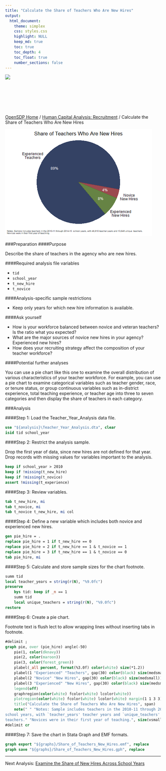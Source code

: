 ```yaml
---
title: "Calculate the Share of Teachers Who Are New Hires"
output: 
  html_document:
    theme: simplex
    css: styles.css
    highlight: NULL
    keep_md: true
    toc: true
    toc_depth: 4
    toc_float: true
    number_sections: false
---
```







<div class="navbar navbar-default navbar-fixed-top" id="logo">
<div class="container">
<img src="OpenSDP-Banner_crimson.jpg" style="display: block; margin: 0 auto; height: 115px;">
</div>
</div>

[OpenSDP Home](http://opensdp.github.io) / [Human Capital Analysis: Recruitment](Human_Capital_Analysis_Recruitment.html) / Calculate the Share of Teachers Who Are New Hires

![](Share_of_Teachers_Who_Are_New_Hires.png)

###Preparation
####Purpose

Describe the share of teachers in the agency who are new hires.

####Required analysis file variables

 - `tid`
 - `school_year`
 - `t_new_hire`
 - `t_novice`


####Analysis-specific sample restrictions

 - Keep only years for which new hire information is available.


####Ask yourself

 - How is your workforce balanced between novice and veteran teachers? Is the ratio what you expected?
 - What are the major sources of novice new hires in your agency? Experienced new hires?
 - How does your recruiting strategy affect the composition of your teacher workforce?


####Potential further analyses

You can use a pie chart like this one to examine the overall distribution of various characteristics of your teacher workforce. For example, you can use a pie chart to examine categorical variables such as teacher gender, race, or tenure status, or group continuous variables such as in-district experience, total teaching experience, or teacher age into three to seven categories and then display the share of teachers in each category.


###Analysis

####Step 1: Load the Teacher_Year_Analysis data file.


```stata
use "${analysis}\Teacher_Year_Analysis.dta", clear
isid tid school_year
```


####Step 2: Restrict the analysis sample.

Drop the first year of data, since new hires are not defined for that year. Drop records with missing values for variables important to the analysis.


```stata
keep if school_year > 2010
keep if !missing(t_new_hire)
keep if !missing(t_novice)
assert !missing(t_experience)
```


####Step 3: Review variables.


```stata
tab t_new_hire, mi
tab t_novice, mi
tab t_novice t_new_hire, mi col
```


####Step 4: Define a new variable which includes both novice and experienced new hires.


```stata
gen pie_hire = .
replace pie_hire = 1 if t_new_hire == 0
replace pie_hire = 2 if t_new_hire == 1 & t_novice == 1
replace pie_hire = 3 if t_new_hire == 1 & t_novice == 0
tab pie_hire, mi
```


####Step 5: Calculate and store sample sizes for the chart footnote.


```stata
summ tid
local teacher_years = string(r(N), "%9.0fc")
preserve 
	bys tid: keep if _n == 1
	summ tid
	local unique_teachers = string(r(N), "%9.0fc")
restore
```


####Step 6: Create a pie chart.

Footnote text is flush lect to allow wrapping lines without inserting tabs in footnote.


```stata
#delimit ;
graph pie, over (pie_hire) angle(-50) 	
	pie(1, color(dknavy))
	pie(2, color(maroon))
	pie(3, color(forest_green))
	plabel(_all percent, format(%3.0f) color(white) size(*1.2))
	plabel(1 "Experienced" "Teachers", gap(30) color(black) size(medsmall))
	plabel(2 "Novice" "New Hires", gap(30) color(black) size(medsmall))
	plabel(3 "Experienced" "New Hires", gap(30) color(black) size(medsmall))
	legend(off)
	graphregion(color(white) fcolor(white) lcolor(white))
	plotregion(color(white) fcolor(white) lcolor(white) margin(1 1 3 3))
	title("Calculate the Share of Teachers Who Are New Hires", span)
	note(" " "Notes: Sample includes teachers in the 2010-11 through 2014-15 
school years, with `teacher_years' teacher years and `unique_teachers' unique 
teachers." "Novices were in their first year of teaching.", size(vsmall) span);
#delimit cr
```


####Step 7: Save the chart in Stata Graph and EMF formats.


```stata
graph export "${graphs}/Share_of_Teachers_New_Hires.emf", replace 
graph save "${graphs}/Share_of_Teachers_New_Hires.gph", replace 
```



---

Next Analysis: [Examine the Share of New Hires Across School Years](Share_of_Teachers_Who_Are_New_Hires_by_School_Year.html)
